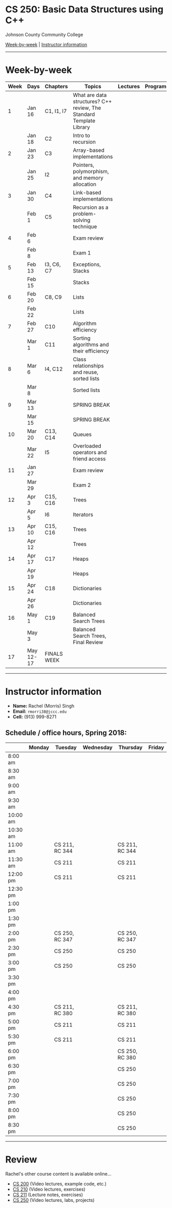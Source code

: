 # CS 250: Basic Data Structures using C++

Johnson County Community College

[Week-by-week](#Week-by-week) | [Instructor information](#instructor-information)

----------------------------------------------------------------------------------

# Week-by-week

| Week  | Days   | Chapters | Topics |  Lectures          | Programs  | Quizzes | 
| ------| ------ | -------- | ------ | ----------------- | ---------- | -------- |
| 1     | Jan 16 | C1, I1, I7 | What are data structures? C++ review, The Standard Template Library
|       | Jan 18 | C2 | Intro to recursion
| 2     | Jan 23 | C3 | Array-based implementations
|       | Jan 25 | I2 | Pointers, polymorphism, and memory allocation
| 3     | Jan 30 | C4 | Link-based implementations
|       | Feb 1  | C5 | Recursion as a problem-solving technique
| 4     | Feb 6  | | Exam review
|       | Feb 8  | | Exam 1
| 5     | Feb 13 | I3, C6, C7 | Exceptions, Stacks
|       | Feb 15 | | Stacks
| 6     | Feb 20 | C8, C9 | Lists
|       | Feb 22 | | Lists
| 7     | Feb 27 | C10 | Algorithm efficiency
|       | Mar 1  | C11 | Sorting algorithms and their efficiency
| 8     | Mar 6  | I4, C12 | Class relationships and reuse, sorted lists
|       | Mar 8  | | Sorted lists
| 9     | Mar 13 | | SPRING BREAK  
|       | Mar 15 | | SPRING BREAK  
| 10    | Mar 20 | C13, C14 | Queues
|       | Mar 22 | I5 | Overloaded operators and friend access
| 11    | Jan 27 | | Exam review
|       | Mar 29 | | Exam 2
| 12    | Apr 3  | C15, C16 | Trees
|       | Apr 5  | I6 | Iterators
| 13    | Apr 10 | C15, C16 | Trees
|       | Apr 12 | | Trees
| 14    | Apr 17 | C17 | Heaps
|       | Apr 19 | | Heaps
| 15    | Apr 24 | C18 | Dictionaries
|       | Apr 26 | | Dictionaries
| 16    | May 1  | C19 | Balanced Search Trees
|       | May 3  | | Balanced Search Trees, Final Review     |  |  |  |
| 17    | May 12-17 | FINALS WEEK | | |


---------------------------------------------------------------------------------

# Instructor information

* **Name:** Rachel (Morris) Singh
* **Email:** ``rmorri38@jccc.edu``
* **Cell:** (913) 999-8271

## Schedule / office hours, Spring 2018:

|         | Monday   | Tuesday  |  Wednesday          | Thursday  | Friday |
| ------  | ------ | -------    | ------------------ | ---------- | -------- |
| 8:00 am |       |       |       |       |       |
| 8:30 am |       |       |       |       |       |
| 9:00 am |       |       |       |       |       |
| 9:30 am |       |       |       |       |       |
| 10:00 am |       |       |       |       |       |
| 10:30 am |       |       |       |       |       |
| 11:00 am |       | CS 211, RC 344 |       | CS 211, RC 344 |       |
| 11:30 am |       | CS 211 |       | CS 211 |       |
| 12:00 pm |       | CS 211 |       | CS 211 |       |
| 12:30 pm |       |       |       |       |       |
| 1:00 pm |       |       |       |       |       |
| 1:30 pm |       |       |       |       |       |
| 2:00 pm |       | CS 250, RC 347 |       | CS 250, RC 347 |       |
| 2:30 pm |       | CS 250 |       | CS 250 |       |
| 3:00 pm |       | CS 250 |       | CS 250 |       |
| 3:30 pm |       |       |       |       |       |
| 4:00 pm |       |       |       |       |       |
| 4:30 pm |       | CS 211, RC 380 |       | CS 211, RC 380 |       |
| 5:00 pm |       | CS 211 |       | CS 211 |       |
| 5:30 pm |       | CS 211 |       | CS 211 |       |
| 6:00 pm |       |       |       | CS 250, RC 380 |       |
| 6:30 pm |       |       |       | CS 250 |       |
| 7:00 pm |       |       |       | CS 250 |       |
| 7:30 pm |       |       |       | CS 250 |       |
| 8:00 pm |       |       |       | CS 250 |       |
| 8:30 pm |       |       |       | CS 250 |       |

---------------------------------------------------------------------------------

# Review

Rachel's other course content is available online...

* [CS 200](http://edu.moosader.com/course/cs200/viewbyassignment.php) (Video lectures, example code, etc.)
* [CS 210](http://edu.moosader.com/course/cs210/viewbyassignment.php) (Video lectures, exercises)
* [CS 211](https://github.com/Rachels-Courses/CS211-Discrete-Structures-II) (Lecture notes, exercises)
* [CS 250](https://github.com/Rachels-Courses/CS250-Data-Structures) (Video lectures, labs, projects)
